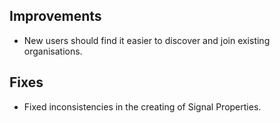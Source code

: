 ## Improvements

* New users should find it easier to discover and join existing organisations.

## Fixes

* Fixed inconsistencies in the creating of Signal Properties.
